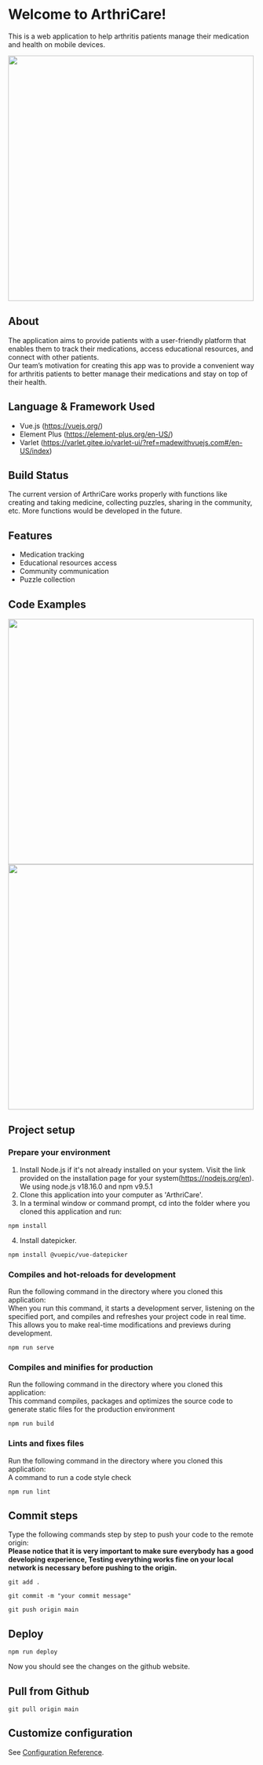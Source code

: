 # Welcome to ArthriCare!

This is a web application to help arthritis patients manage their medication and health on mobile devices.

<img src="https://github.com/lg114/arthricare_front/assets/92200217/4c25d8f3-88d2-43c9-b65b-1cf6c795c2ca" width="500"/><br>

## About
The application aims to provide patients with a user-friendly platform that enables them to track their medications, access educational resources, and connect with other patients.<br>
Our team’s motivation for creating this app was to provide a convenient way for arthritis patients to better manage their medications and stay on top of their health.

## Language & Framework Used 
- Vue.js (https://vuejs.org/)
- Element Plus (https://element-plus.org/en-US/)
- Varlet (https://varlet.gitee.io/varlet-ui/?ref=madewithvuejs.com#/en-US/index)

## Build Status
The current version of ArthriCare works properly with functions like creating and taking medicine, collecting puzzles, sharing in the community, etc. More functions would be developed in the future.

## Features
- Medication tracking
- Educational resources access
- Community communication
- Puzzle collection

## Code Examples
<img src="https://github.com/lg114/arthricare_front/assets/92200217/d66576da-0a0d-4a6d-96e0-ba579d7f1e07" width="500"/>
<img src="https://github.com/lg114/arthricare_front/assets/92200217/f50074e1-262c-4099-b66e-933576fde486" width="500"/><br>

## Project setup
### Prepare your environment
1. Install Node.js if it's not already installed on your system. Visit the link provided on the installation page for your system(https://nodejs.org/en).<br>We using node.js v18.16.0 and npm v9.5.1
2. Clone this application into your computer as 'ArthriCare'.
3. In a terminal window or command prompt, cd into the folder where you cloned this application and run:
```
npm install
```
4. Install datepicker.
```
npm install @vuepic/vue-datepicker
```
### Compiles and hot-reloads for development
Run the following command in the directory where you cloned this application:<br>
When you run this command, it starts a development server, listening on the specified port, and compiles and refreshes your project code in real time.<br>
This allows you to make real-time modifications and previews during development.
```
npm run serve
```
### Compiles and minifies for production
Run the following command in the directory where you cloned this application:<br>
This command compiles, packages and optimizes the source code to generate static files for the production environment
```
npm run build
```

### Lints and fixes files
Run the following command in the directory where you cloned this application:<br>
A command to run a code style check
```
npm run lint
```

## Commit steps
Type the following commands step by step to push your code to the remote origin:<br>
**Please notice that it is very important to make sure everybody has a good developing experience, Testing everything works fine on your local network is necessary before pushing to the origin.**
```
git add .
```
```
git commit -m "your commit message"
```
```
git push origin main
```
## Deploy
```
npm run deploy
```
Now you should see the changes on the github website.

## Pull from Github
```
git pull origin main
```

## Customize configuration
See [Configuration Reference](https://cli.vuejs.org/config/).
